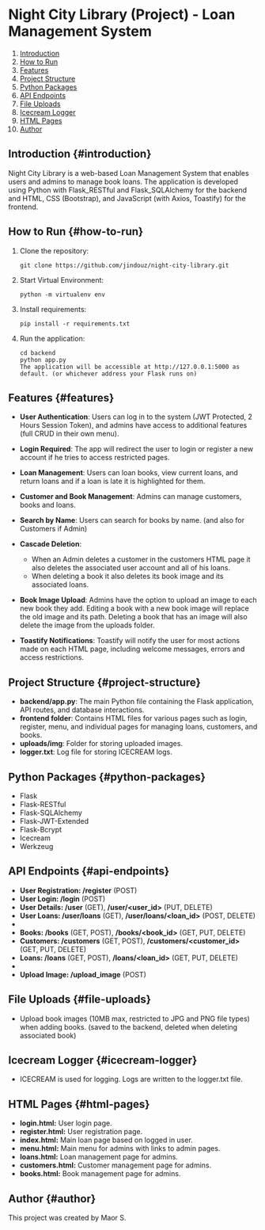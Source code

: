 # Night City Library (Project) - Loan Management System

1. [Introduction](#introduction)
2. [How to Run](#how-to-run)
3. [Features](#features)
4. [Project Structure](#project-structure)
5. [Python Packages](#python-packages)
6. [API Endpoints](#api-endpoints)
7. [File Uploads](#file-uploads)
8. [Icecream Logger](#icecream-logger)
9. [HTML Pages](#html-pages)
10. [Author](#author)

## Introduction {#introduction}

Night City Library is a web-based Loan Management System that enables users and admins to manage book loans. The application is developed using Python with Flask_RESTful and Flask_SQLAlchemy for the backend and HTML, CSS (Bootstrap), and JavaScript (with Axios, Toastify) for the frontend.

## How to Run {#how-to-run}

1. Clone the repository:

   ```
   git clone https://github.com/jindouz/night-city-library.git
   ```

2. Start Virtual Environment:
    ```
    python -m virtualenv env
    ```

3. Install requirements:
    ```
    pip install -r requirements.txt
    ```

4. Run the application:

    ```
    cd backend
    python app.py
    The application will be accessible at http://127.0.0.1:5000 as default. (or whichever address your Flask runs on)
    ```


## Features {#features}

- **User Authentication**: Users can log in to the system (JWT Protected, 2 Hours Session Token), and admins have access to additional features (full CRUD in their own menu). 

- **Login Required**: The app will redirect the user to login or register a new account if he tries to access restricted pages. 

- **Loan Management**: Users can loan books, view current loans, and return loans and if a loan is late it is highlighted for them. 

- **Customer and Book Management**: Admins can manage customers, books and loans.

- **Search by Name**: Users can search for books by name.  (and also for Customers if Admin)  

- **Cascade Deletion**: 
    - When an Admin deletes a customer in the customers HTML page it also deletes the associated user account and all of his loans. 
    - When deleting a book it also deletes its book image and its associated loans. 

- **Book Image Upload**: Admins have the option to upload an image to each new book they add. Editing a book with a new book image will replace the old image and its path. Deleting a book that has an image will also delete the image from the uploads folder.

- **Toastify Notifications**: Toastify will notify the user for most actions made on each HTML page, including welcome messages, errors and access restrictions.

## Project Structure {#project-structure}

- **backend/app.py**: The main Python file containing the Flask application, API routes, and database interactions.
- **frontend folder**: Contains HTML files for various pages such as login, register, menu, and individual pages for managing loans, customers, and books.
- **uploads/img**: Folder for storing uploaded images.
- **logger.txt**: Log file for storing ICECREAM logs.

## Python Packages {#python-packages}

- Flask
- Flask-RESTful
- Flask-SQLAlchemy
- Flask-JWT-Extended
- Flask-Bcrypt
- Icecream
- Werkzeug

## API Endpoints {#api-endpoints}
- **User Registration: /register** (POST)
- **User Login: /login** (POST)
- **User Details: /user** (GET), **/user/<user_id>** (PUT, DELETE)
- **User Loans: /user/loans** (GET), **/user/loans/<loan_id>** (POST, DELETE)  
-
- **Books: /books** (GET, POST), **/books/<book_id>** (GET, PUT, DELETE)
- **Customers: /customers** (GET, POST), **/customers/<customer_id>** (GET, PUT, DELETE)
- **Loans: /loans** (GET, POST), **/loans/<loan_id>** (GET, PUT, DELETE)
-  
- **Upload Image: /upload_image** (POST)

## File Uploads {#file-uploads}
- Upload book images (10MB max, restricted to JPG and PNG file types) when adding books. (saved to the backend, deleted when deleting associated book)

## Icecream Logger {#icecream-logger}
- ICECREAM is used for logging. Logs are written to the logger.txt file.

## HTML Pages {#html-pages}
- **login.html:** User login page.  
- **register.html:** User registration page.  
- **index.html:** Main loan page based on logged in user.  
- **menu.html:** Main menu for admins with links to admin pages.  
- **loans.html:** Loan management page for admins.  
- **customers.html:** Customer management page for admins.  
- **books.html:** Book management page for admins.  

## Author {#author}
This project was created by Maor S.
